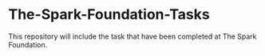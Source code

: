 # The-Spark-Foundation-Tasks
This repository will include the task that have been completed at The Spark Foundation.
